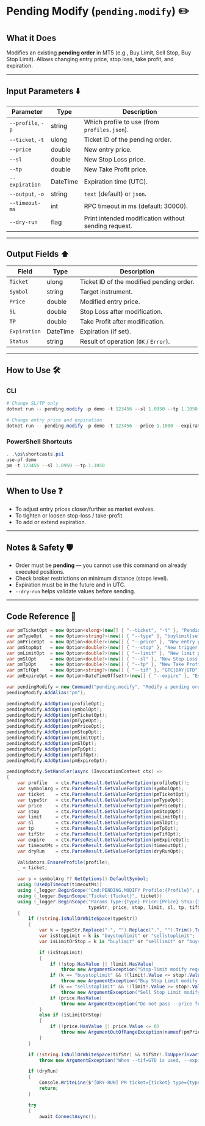 # Pending Modify (`pending.modify`) ✏️

## What it Does

Modifies an existing **pending order** in MT5 (e.g., Buy Limit, Sell Stop, Buy Stop Limit).
Allows changing entry price, stop loss, take profit, and expiration.

---

## Input Parameters ⬇️

| Parameter         | Type     | Description                                          |
| ----------------- | -------- |---------------------------------------------------- |
| `--profile`, `-p` | string   | Which profile to use (from `profiles.json`).         |
| `--ticket`, `-t`  | ulong    | Ticket ID of the pending order.                      |
| `--price`         | double   | New entry price.                                     |
| `--sl`            | double   |  New Stop Loss price.                                 |
| `--tp`            | double   |  New Take Profit price.                               |
| `--expiration`    | DateTime |  Expiration time (UTC).                               |
| `--output`, `-o`  | string   | `text` (default) or `json`.                          |
| `--timeout-ms`    | int      |  RPC timeout in ms (default: 30000).                  |
| `--dry-run`       | flag     |  Print intended modification without sending request. |

---

## Output Fields ⬆️

| Field        | Type     | Description                              |
| ------------ | -------- | ---------------------------------------- |
| `Ticket`     | ulong    | Ticket ID of the modified pending order. |
| `Symbol`     | string   | Target instrument.                       |
| `Price`      | double   | Modified entry price.                    |
| `SL`         | double   | Stop Loss after modification.            |
| `TP`         | double   | Take Profit after modification.          |
| `Expiration` | DateTime | Expiration (if set).                     |
| `Status`     | string   | Result of operation (`OK` / `Error`).    |

---

## How to Use 🛠️

### CLI

```powershell
# Change SL/TP only
dotnet run -- pending.modify -p demo -t 123456 --sl 1.0950 --tp 1.1050

# Change entry price and expiration
dotnet run -- pending.modify -p demo -t 123456 --price 1.1000 --expiration "2025-09-01T12:00:00Z"
```

### PowerShell Shortcuts

```powershell
. .\ps\shortcasts.ps1
use-pf demo
pm -t 123456 --sl 1.0950 --tp 1.1050
```

---

## When to Use ❓

* To adjust entry prices closer/further as market evolves.
* To tighten or loosen stop-loss / take-profit.
* To add or extend expiration.

---

## Notes & Safety 🛡️

* Order must be **pending** — you cannot use this command on already executed positions.
* Check broker restrictions on minimum distance (stops level).
* Expiration must be in the future and in UTC.
* `--dry-run` helps validate values before sending.

---

## Code Reference 🧩

```csharp
var pmTicketOpt = new Option<ulong>(new[] { "--ticket", "-t" }, "Pending order ticket") { IsRequired = true };
var pmTypeOpt   = new Option<string?>(new[] { "--type" }, "buylimit|selllimit|buystop|sellstop|buystoplimit|sellstoplimit (optional, for validation)");
var pmPriceOpt  = new Option<double?>(new[] { "--price" }, "New entry price for limit/stop");
var pmStopOpt   = new Option<double?>(new[] { "--stop" }, "New trigger price for stop/stop-limit");
var pmLimitOpt  = new Option<double?>(new[] { "--limit" }, "New limit price for stop-limit");
var pmSlOpt     = new Option<double?>(new[] { "--sl" }, "New Stop Loss (absolute)");
var pmTpOpt     = new Option<double?>(new[] { "--tp" }, "New Take Profit (absolute)");
var pmTifOpt    = new Option<string?>(new[] { "--tif" }, "GTC|DAY|GTD");
var pmExpireOpt = new Option<DateTimeOffset?>(new[] { "--expire" }, "Expiry (ISO-8601) when --tif=GTD");

var pendingModify = new Command("pending.modify", "Modify a pending order (price/stop-limit/SL/TP/expiry)");
pendingModify.AddAlias("pm");

pendingModify.AddOption(profileOpt);
pendingModify.AddOption(symbolOpt);
pendingModify.AddOption(pmTicketOpt);
pendingModify.AddOption(pmTypeOpt);
pendingModify.AddOption(pmPriceOpt);
pendingModify.AddOption(pmStopOpt);
pendingModify.AddOption(pmLimitOpt);
pendingModify.AddOption(pmSlOpt);
pendingModify.AddOption(pmTpOpt);
pendingModify.AddOption(pmTifOpt);
pendingModify.AddOption(pmExpireOpt);

pendingModify.SetHandler(async (InvocationContext ctx) =>
{
    var profile   = ctx.ParseResult.GetValueForOption(profileOpt)!;
    var symbolArg = ctx.ParseResult.GetValueForOption(symbolOpt);
    var ticket    = ctx.ParseResult.GetValueForOption(pmTicketOpt);
    var typeStr   = ctx.ParseResult.GetValueForOption(pmTypeOpt);
    var price     = ctx.ParseResult.GetValueForOption(pmPriceOpt);
    var stop      = ctx.ParseResult.GetValueForOption(pmStopOpt);
    var limit     = ctx.ParseResult.GetValueForOption(pmLimitOpt);
    var sl        = ctx.ParseResult.GetValueForOption(pmSlOpt);
    var tp        = ctx.ParseResult.GetValueForOption(pmTpOpt);
    var tifStr    = ctx.ParseResult.GetValueForOption(pmTifOpt);
    var expire    = ctx.ParseResult.GetValueForOption(pmExpireOpt);
    var timeoutMs = ctx.ParseResult.GetValueForOption(timeoutOpt);
    var dryRun    = ctx.ParseResult.GetValueForOption(dryRunOpt);

    Validators.EnsureProfile(profile);
    _ = ticket;

    var s = symbolArg ?? GetOptions().DefaultSymbol;
    using (UseOpTimeout(timeoutMs))
    using (_logger.BeginScope("Cmd:PENDING.MODIFY Profile:{Profile}", profile))
    using (_logger.BeginScope("Ticket:{Ticket}", ticket))
    using (_logger.BeginScope("Params Type:{Type} Price:{Price} Stop:{Stop} Limit:{Limit} SL:{SL} TP:{TP} TIF:{TIF} Exp:{Exp}",
                              typeStr, price, stop, limit, sl, tp, tifStr, expire))
    {
        if (!string.IsNullOrWhiteSpace(typeStr))
        {
            var k = typeStr.Replace("-", "").Replace(".", "").Trim().ToLowerInvariant();
            var isStopLimit = k is "buystoplimit" or "sellstoplimit";
            var isLimitOrStop = k is "buylimit" or "selllimit" or "buystop" or "sellstop";

            if (isStopLimit)
            {
                if (!stop.HasValue || !limit.HasValue)
                    throw new ArgumentException("Stop-limit modify requires both --stop and --limit.");
                if (k == "buystoplimit" && !(limit!.Value <= stop!.Value))
                    throw new ArgumentException("Buy Stop Limit modify requires --limit <= --stop.");
                if (k == "sellstoplimit" && !(limit!.Value >= stop!.Value))
                    throw new ArgumentException("Sell Stop Limit modify requires --limit >= --stop.");
                if (price.HasValue)
                    throw new ArgumentException("Do not pass --price for stop-limit modify. Use --stop and --limit.");
            }
            else if (isLimitOrStop)
            {
                if (!price.HasValue || price.Value <= 0)
                    throw new ArgumentOutOfRangeException(nameof(pmPriceOpt), "For limit/stop modify, --price must be > 0.");
            }
        }

        if (!string.IsNullOrWhiteSpace(tifStr) && tifStr!.ToUpperInvariant() == "GTD" && !expire.HasValue)
            throw new ArgumentException("When --tif=GTD is used, --expire must be provided.");

        if (dryRun)
        {
            Console.WriteLine($"[DRY-RUN] PM ticket={ticket} type={typeStr} price={price} stop={stop} limit={limit} SL={sl} TP={tp} TIF={tifStr} expire={expire}");
            return;
        }

        try
        {
            await ConnectAsync();
```
